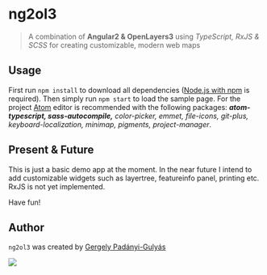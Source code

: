# ng2ol3
> A combination of <b>Angular2 & OpenLayers3</b> using <i>TypeScript, RxJS & SCSS</i> for creating customizable, modern web maps

## Usage
First run ```npm install``` to download all dependencies ([Node.js with npm](https://nodejs.org/en/) is required). Then simply run ```npm start``` to load the sample page. For the project [Atom](https://atom.io/) editor is recommended with the following packages: <i><b>atom-typescript, sass-autocompile,</b> color-picker, emmet, file-icons, git-plus, keyboard-localization, minimap, pigments, project-manager</i>.

## Present & Future
This is just a basic demo app at the moment. In the near future I intend to add customizable widgets such as layertree, featureinfo panel, printing etc.
RxJS is not yet implemented.

Have fun!

## Author
```ng2ol3``` was created by [Gergely Padányi-Gulyás](http://www.gpadanyig.com)

<img src="etc/img/logo/favicon-96x96.png">

